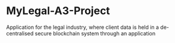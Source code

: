 # MyLegal-A3-Project
Application for the legal industry, where client data is held in a de-centralised secure blockchain system through an application
